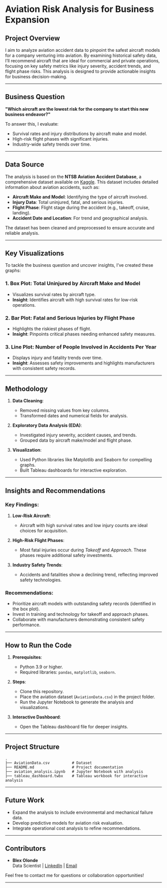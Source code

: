 # **Aviation Risk Analysis for Business Expansion**

## **Project Overview**
I aim to analyze aviation accident data to pinpoint the safest aircraft models for a company venturing into aviation. By examining historical safety data, I’ll recommend aircraft that are ideal for commercial and private operations, focusing on key safety metrics like injury severity, accident trends, and flight phase risks. This analysis is designed to provide actionable insights for business decision-making.

---

## **Business Question**
**"Which aircraft are the lowest risk for the company to start this new business endeavor?"**

To answer this, I evaluate:
- Survival rates and injury distributions by aircraft make and model.
- High-risk flight phases with significant injuries.
- Industry-wide safety trends over time.

---

## **Data Source**

The analysis is based on the **NTSB Aviation Accident Database**, a comprehensive dataset available on [Kaggle](https://www.kaggle.com/datasets/khsamaha/aviation-accident-database-synopses). This dataset includes detailed information about aviation accidents, such as:

- **Aircraft Make and Model**: Identifying the type of aircraft involved.  
- **Injury Data**: Total uninjured, fatal, and serious injuries.  
- **Flight Phase**: Flight stage during the accident (e.g., takeoff, cruise, landing).  
- **Accident Date and Location**: For trend and geographical analysis.  

The dataset has been cleaned and preprocessed to ensure accurate and reliable analysis.

--- 


## **Key Visualizations**
To tackle the business question and uncover insights, I’ve created these graphs:

### 1. **Box Plot: Total Uninjured by Aircraft Make and Model**
   - Visualizes survival rates by aircraft type.
   - **Insight**: Identifies aircraft with high survival rates for low-risk operations.

### 2. **Bar Plot: Fatal and Serious Injuries by Flight Phase**
   - Highlights the riskiest phases of flight.
   - **Insight**: Pinpoints critical phases needing enhanced safety measures.

### 3. **Line Plot: Number of People Involved in Accidents Per Year**
   - Displays injury and fatality trends over time.
   - **Insight**: Assesses safety improvements and highlights manufacturers with consistent safety records.

---

## **Methodology**
1. **Data Cleaning**:
   - Removed missing values from key columns.
   - Transformed dates and numerical fields for analysis.

2. **Exploratory Data Analysis (EDA)**:
   - Investigated injury severity, accident causes, and trends.
   - Grouped data by aircraft make/model and flight phase.

3. **Visualization**:
   - Used Python libraries like Matplotlib and Seaborn for compelling graphs.
   - Built Tableau dashboards for interactive exploration.

---

## **Insights and Recommendations**
### Key Findings:
1. **Low-Risk Aircraft**:
   - Aircraft with high survival rates and low injury counts are ideal choices for acquisition.

2. **High-Risk Flight Phases**:
   - Most fatal injuries occur during *Takeoff* and *Approach*. These phases require additional safety investments.

3. **Industry Safety Trends**:
   - Accidents and fatalities show a declining trend, reflecting improved safety technologies.

### Recommendations:
- Prioritize aircraft models with outstanding safety records (identified in the box plot).
- Invest in training and technology for takeoff and approach phases.
- Collaborate with manufacturers demonstrating consistent safety performance.

---

## **How to Run the Code**
1. **Prerequisites**:
   - Python 3.9 or higher.
   - Required libraries: `pandas`, `matplotlib`, `seaborn`.

2. **Steps**:
   - Clone this repository.
   - Place the aviation dataset (`AviationData.csv`) in the project folder.
   - Run the Jupyter Notebook to generate the analysis and visualizations.

3. **Interactive Dashboard**:
   - Open the Tableau dashboard file for deeper insights.

---

## **Project Structure**
```
.
├── AviationData.csv          # Dataset
├── README.md                 # Project documentation
├── aviation_analysis.ipynb   # Jupyter Notebook with analysis
├── tableau_dashboard.twbx    # Tableau workbook for interactive analysis
```

---

## **Future Work**
- Expand the analysis to include environmental and mechanical failure data.
- Develop predictive models for aviation risk evaluation.
- Integrate operational cost analysis to refine recommendations.

---

## **Contributors**
- **Blex Olonde**  
  Data Scientist | [LinkedIn](#) | [Email](mailto:blexolonde@gmail.com)

Feel free to contact me for questions or collaboration opportunities!

--- 
